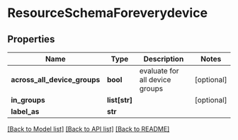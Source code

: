 # ResourceSchemaForeverydevice

## Properties
Name | Type | Description | Notes
------------ | ------------- | ------------- | -------------
**across_all_device_groups** | **bool** | evaluate for all device groups | [optional] 
**in_groups** | **list[str]** |  | [optional] 
**label_as** | **str** |  | 

[[Back to Model list]](../README.md#documentation-for-models) [[Back to API list]](../README.md#documentation-for-api-endpoints) [[Back to README]](../README.md)


